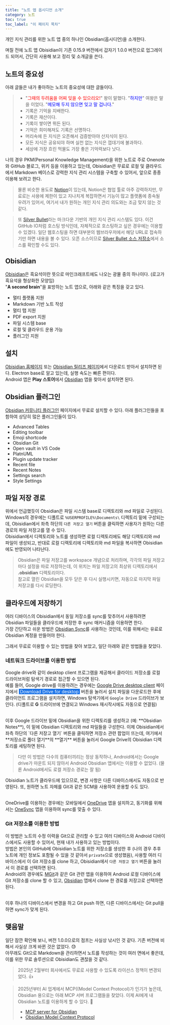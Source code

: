 ```yaml
---
title: "노트 앱 옵시디언 소개"
category: 노트
toc: true
toc_label: "이 페이지 목차"
---
```


개인 지식 관리를 위한 노트 앱 중의 하나인 Obsidian(옵시디언)을 소개한다.  

며칠 전에 노트 앱 Obisidian이 기존 0.15.9 버전에서 갑자기 1.0.0 버전으로 업그레이드 되어서, 간단히 사용해 보고 정리 및 소개글을 쓴다.

## 노트의 중요성
아래 글들은 내가 좋아하는 노트의 중요성에 대한 글들이다.
>- "<font color=red>그때의 두려움을 어찌 잊을 수 있으리오!</font>" 왕이 말했다. "<font color=blue>하지만</font>" 여왕은 말을 이었다. "<font color=blue>메모해 두지 않으면 잊고 말 겁니다.</font>"
>- 기록은 기억을 지배한다.
>- 기록은 재산이다.
>- 기록이 쌓이면 뮈든 된다.
>- 기억은 희미해져도 기록은 선명하다.
>- 머리속에 든 지식은 오픈해서 검증받아야 산지식이 된다.
>- 모든 지식은 공유되야 하며 실천 없는 지식은 껍데기에 불과하다.
>- 세상에 가장 흐린 먹물도 가장 좋은 기억력보다 낫다.

나의 경우 PKM(Personal Knowledge Management)을 위한 노트로 주로 Onenote와 GitHub 블로그, 위키 등을 이용하고 있는데, Obisidian은 무료로 로컬 및 클라우드에서 Markdown 베이스로 강력한 지식 관리 시스템을 구축할 수 있어서, 앞으로 종종 이용해 보려고 한다.
> 물론 비슷한 용도로 [Notion](https://www.notion.so/ko-kr)이 있는데, Notion은 협업 툴로 아주 강력하지만, 무료로는 사용에 제한이 있고 지나치게 복잡하면서 기능이 많고 플랫폼에 종속될 우려가 있어서, 여기서 내가 원하는 개인 지식 관리 의도와는 조금 맞지 않는 것 같다.

> 또 [Silver Bullet](https://silverbullet.md/)라는 마크다운 기반의 개인 지식 관리 시스템도 있다. 이건 GitHub IO처럼 호스팅 방식인데, 자체적으로 호스팅하고 싶은 경우에는 이용할 수 있겠다. 일단 웹호스팅을 하면 대부분의 웹브라우저에서 해당 URL로 접속하기만 하면 내용을 볼 수 있다. 오픈 소스이므로 [Silver Bullet 소스 저장소](https://github.com/silverbulletmd/silverbullet)에서 소스를 확인할 수도 있다.

## Obisidian
[Obisidian](https://obsidian.md/)은 흑요석이란 뜻으로 마인크래프트에도 나오는 광물 중의 하나이다. (로고가 흑요석을 형상화한 모양임)  
"**A second brain**"을 표방하는 노트 앱으로, 아래와 같은 특징을 갖고 있다.
  - 멀티 플랫폼 지원
  - Markdown 기반 노트 작성
  - 멀티 탭 지원
  - PDF export 지원
  - 파일 시스템 base
  - 로컬 및 클라우드 운용 가능
  - 플러그인 지원

## 설치
[Obisidian 홈페이지](https://obsidian.md/) 또는 [Obisidian 릴리즈 페이지](https://github.com/obsidianmd/obsidian-releases/releases)에서 다운로드 받아서 설치하면 된다. Electron base로 알고 있는데, 실행 속도는 빠른 편이다.  
Android 앱은 **Play 스토어**에서 [Obsidian](https://play.google.com/store/apps/details?id=md.obsidian) 앱을 찾아서 설치하면 된다.

## Obsidian 플러그인
[Obsidian 커뮤니티 플러그인](https://obsidian.md/plugins) 페이지에서 무료로 설치할 수 있다. 아래 플러그인들을 포함하여 상당히 많은 플러그인들이 있다.
- Advanced Tables
- Editing toolbar
- Emoji shortcode
- Obsidian Git
- Open vault in VS Code
- PlatnUML
- Plugin update tracker
- Recent file
- Recent Notes
- Settings search
- Style Settings

## 파일 저장 경로
위에서 언급했듯이 Obsidian은 파일 시스템 base로 디렉토리와 md 파일로 구성된다.  
Windows의 경우에는 디폴트로 `%USERPROFILE%\Documents\` 디렉토리 밑에 구성되는데, Obisidian에서 좌측 하단의 `다른 저장고 열기` 버튼을 클릭하면 사용자가 원하는 다른 경로의 파일 저장고를 열 수 있다.  
Obisidian에서 디렉토리와 노트를 생성하면 로컬 디렉토리에도 해당 디렉토리와 md 파일이 생성되고, 반대로 로컬 디렉토리에 디렉토리와 md 파일을 복사하면 Obisidian에도 반영되어 나타난다.

> Obsidian은 파일 저장고를 workspace 개념으로 처리하며, 각각의 파일 저장고마다 설정을 따로 저장하는데, 이 위치는 파일 저장고의 최상위 디렉토리에서 **.obsidian** 디렉토리이다.  
> 참고로 열린 Obsidian을 모두 닫은 후 다시 실행시키면, 자동으로 마지막 파일 저장고를 다시 로딩한다.

## 클라우드에 저장하기
여러 디바이스의 Obisidian에서 동일 저장소를 sync를 맞추어서 사용하려면 Obsidian 파일들을 클라우드에 저장한 후 sync 매커니즘을 이용하면 한다.  
가장 간단하고 쉬운 방법은 [Obsidian Sync](https://help.obsidian.md/Obsidian+Sync/Introduction+to+Obsidian+Sync)를 사용하는 것인데, 이를 위해서는 유료로 Obsidian 계정을 만들어야 한다.  

그래서 무료로 이용할 수 있는 방법을 찾아 보았고, 일단 아래와 같은 방법들을 찾았다.
### 네트워크 드라이브를 이용한 방법  
Google drive와 같이 desktop client 프로그램을 제공해서 클라이드 저장소를 로컬 드라이브처럼 탐색기 경로로 접근할 수 있으면 된다.  
예를 들어, Google drive를 이용하려는 경우에는 [Google Drive desktop client](https://www.google.com/intl/en_in/drive/download/) 페이지에서 <mark style='background-color: #1a73e8'><font color=white>&nbsp;Download Drive for desktop&nbsp;</font></mark> 버튼을 눌러서 설치 파일을 다운로드한 후에 클라이언트 프로그램을 설치하면, Windows 탐색기에서 `Google Drive` 드라이브가 보인다. (디폴트로 **G** 드라이브에 연결되고 Windows 재시작시에도 자동으로 연결됨)

<br>
이후 Google 드라이브 밑에 Obsidian을 위한 디렉토리를 생성하고 (예: **Obsidian Notes**), 이 밑에 Obsidian 디렉토리와 md 파일들을 구성한다.
이제 Obisidian에서 좌측 하단의 `다른 저장고 열기` 버튼을 클릭하면 저장소 관련 팝업이 뜨는데, 여기에서 **저장소로 폴더 열기**의 **열기** 버튼을 눌러서 Google Drive의 Obisidian 디렉토리를 세팅하면 된다.

> 다만 이 방법은 다수의 컴퓨터끼리는 정상 동작하나, Android에서는 Google drive가 마운트 되지 않아서 Android Obsidian 앱에서는 이용할 수 없었다. (물론 Android에서도 로컬 저장소 경로는 잘 됨)

Obisidian 노트가 클라우드에 있으므로, 변경 사항은 다른 디바이스에서도 자동으로 반영된다. 또, 원하면 노트 자체를 Git과 같은 SCM을 사용하여 운용할 수도 있다.  
<br>

OneDrive를 이용하는 경우에는 모바일에서 [OneDrive](https://play.google.com/store/apps/details?id=com.microsoft.skydrive&hl=ko) 앱을 설치하고, 동기화를 위해서는 [OneSync](https://play.google.com/store/apps/details?id=com.ttxapps.onesyncv2&hl=ko&pli=1) 앱을 이용하여 sync를 맞출 수 있다.

### Git 저장소를 이용한 방법
이 방법은 노트의 수정 이력을 Git으로 관리할 수 있고 여러 디바이스와 Android 디바이스에서도 사용할 수 있어서, 현재 내가 사용하고 있는 방법이다.  
방법은 본인의 GitHub에 Obisidian 노트를 위한 저장소를 생성한 후 (나의 경우 추후 노트에 개인 정보도 포함될 수 있을 것 같아서 `private`으로 생성했음), 사용할 여러 디바이스에서 이 Git 저장소를 clone 하고, Obisidian에서 `다른 저장고 열기` 버튼을 눌러서 이 경로를 선택하면 된다.  
Android의 경우에도 [MGit](https://play.google.com/store/apps/details?id=com.manichord.mgit&hl=en_US&gl=US)과 같은 Git 관련 앱을 이용하여 Android 로컬 디바이스에 Git 저장소를 clone 할 수 있고, [Obsidian](https://play.google.com/store/apps/details?id=md.obsidian) 앱에서 clone 한 경로를 저장고로 선택하면 된다.

<br>
이후 하나의 디바이스에서 변경을 하고 Git push 하면, 다른 디바이스에서는 Git pull을 하면 sync가 맞게 된다.

## 맺음말
일단 잠깐 확인해 보니, 버전 1.0.0으로의 점프는 사실상 낚시인 것 같다. 기존 버전에 비해서 사실상 크게 바뀐 것은 없었다. 😓  
아무래도 Git으로 Markdown을 관리하면서 노트를 작성하는 것이 여러 면에서 좋은데, 이를 위한 무료 솔루션으로 Obisidian도 괜찮을 것 같다.

> 2025년 2월부터 회사에서도 무료로 사용할 수 있도록 라이선스 정책이 변경되었다. 👍

> 2025년부터 AI 업계에서 MCP((Model Context Protocol)가 인기가 높은데, Obsidian 용으로는 아래 MCP 서버 프로그램들을 찾았다. 이제 AI에게 내 Obsidian 노트를 이용하게 할 수 있다. 🙌
> - [MCP server for Obsidian](https://github.com/MarkusPfundstein/mcp-obsidian)
> - [Obsidian Model Context Protocol](https://github.com/smithery-ai/mcp-obsidian)
